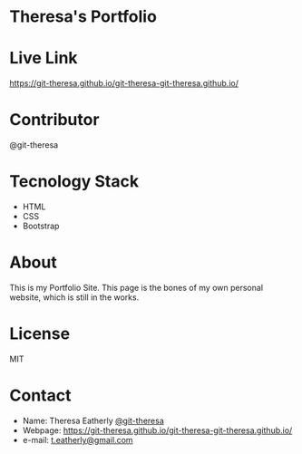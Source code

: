 # Theresa's Portfolio
# Live Link 
https://git-theresa.github.io/git-theresa-git-theresa.github.io/
# Contributor
@git-theresa
# Tecnology Stack
* HTML
* CSS
* Bootstrap
# About
This is my Portfolio Site. This page is the bones of my own personal website, which is still in the works.
# License
MIT
# Contact
* Name: Theresa Eatherly [@git-theresa](@git-theresa)
* Webpage: https://git-theresa.github.io/git-theresa-git-theresa.github.io/
* e-mail: [t.eatherly@gmail.com](t.eatherly@gmail.com)
